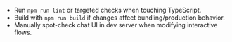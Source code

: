 - Run `npm run lint` or targeted checks when touching TypeScript.
- Build with `npm run build` if changes affect bundling/production behavior.
- Manually spot-check chat UI in dev server when modifying interactive flows.